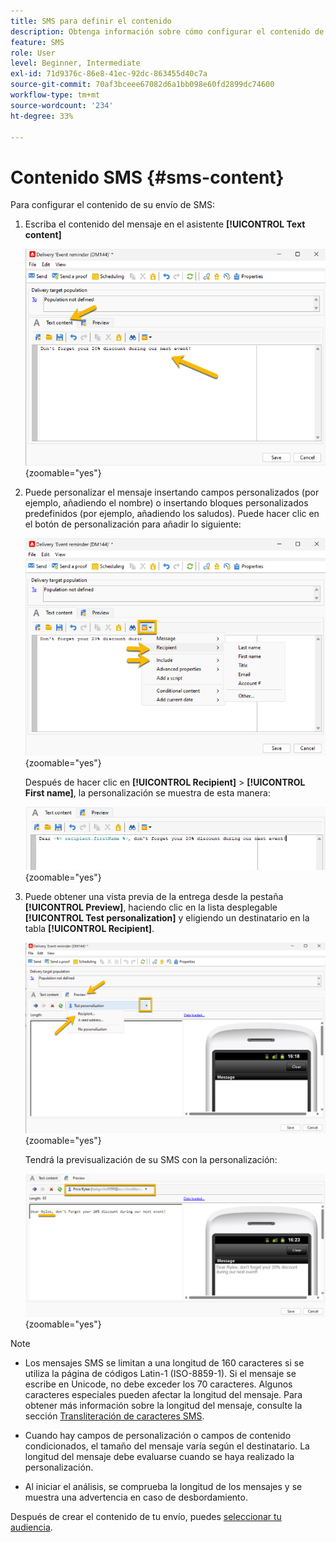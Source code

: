```yaml
---
title: SMS para definir el contenido
description: Obtenga información sobre cómo configurar el contenido de un envío SMS
feature: SMS
role: User
level: Beginner, Intermediate
exl-id: 71d9376c-86e8-41ec-92dc-863455d40c7a
source-git-commit: 70af3bceee67082d6a1bb098e60fd2899dc74600
workflow-type: tm+mt
source-wordcount: '234'
ht-degree: 33%

---
```


# Contenido SMS {#sms-content}

Para configurar el contenido de su envío de SMS:

1. Escriba el contenido del mensaje en el asistente **[!UICONTROL Text content]**

   ![](assets/sms_content.png){zoomable="yes"}

1. Puede personalizar el mensaje insertando campos personalizados (por ejemplo, añadiendo el nombre) o insertando bloques personalizados predefinidos (por ejemplo, añadiendo los saludos). Puede hacer clic en el botón de personalización para añadir lo siguiente:

   ![](assets/sms_perso.png){zoomable="yes"}

   Después de hacer clic en **[!UICONTROL Recipient]** > **[!UICONTROL First name]**, la personalización se muestra de esta manera:

   ![](assets/sms_perso_recipient.png){zoomable="yes"}

1. Puede obtener una vista previa de la entrega desde la pestaña **[!UICONTROL Preview]**, haciendo clic en la lista desplegable **[!UICONTROL Test personalization]** y eligiendo un destinatario en la tabla **[!UICONTROL Recipient]**.

   ![](assets/sms_preview.png){zoomable="yes"}

   Tendrá la previsualización de su SMS con la personalización:

   ![](assets/sms_preview_phone.png){zoomable="yes"}

>[!NOTE]
>
>* Los mensajes SMS se limitan a una longitud de 160 caracteres si se utiliza la página de códigos Latin-1 (ISO-8859-1). Si el mensaje se escribe en Unicode, no debe exceder los 70 caracteres. Algunos caracteres especiales pueden afectar la longitud del mensaje. Para obtener más información sobre la longitud del mensaje, consulte la sección [Transliteración de caracteres SMS](smpp-external-account.md#smpp-channel-settings).
>
>* Cuando hay campos de personalización o campos de contenido condicionados, el tamaño del mensaje varía según el destinatario. La longitud del mensaje debe evaluarse cuando se haya realizado la personalización.
>
>* Al iniciar el análisis, se comprueba la longitud de los mensajes y se muestra una advertencia en caso de desbordamiento.

Después de crear el contenido de tu envío, puedes [seleccionar tu audiencia](sms-audience.md).
